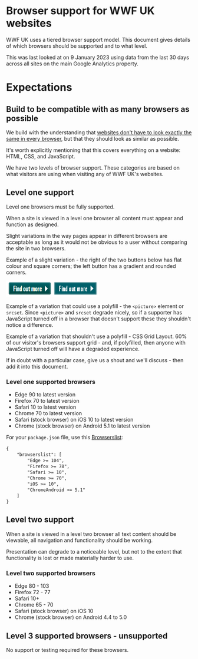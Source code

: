 # Browser support for WWF UK websites

WWF UK uses a tiered browser support model. This document gives details of which browsers should be supported and to what level.

This was last looked at on 9 January 2023 using data from the last 30 days across all sites on the main Google Analytics property.

# Expectations

## Build to be compatible with as many browsers as possible
We build with the understanding that [websites don't have to look exactly the same in every browser](http://dowebsitesneedtolookexactlythesameineverybrowser.com), but that they should look as similar as possible.

It's worth explicitly mentioning that this covers everything on a website: HTML, CSS, and JavaScript.

We have two levels of browser support. These categories are based on what visitors are using when visiting any of WWF UK's websites.

## Level one support

Level one browsers must be fully supported.

When a site is viewed in a level one browser all content must appear and function as designed.

Slight variations in the way pages appear in different browsers are acceptable as long as it would not be obvious to a user without comparing the site in two browsers.

Example of a slight variation - the right of the two buttons below has flat colour and square corners; the left button has a gradient and rounded corners.

![](https://github.com/wwf-international/browser-support-wwf-uk/blob/master/resources/level-1-button-example.png)


Example of a variation that could use a polyfill - the `<picture>` element or `srcset`. Since `<picture>` and `srcset` degrade nicely, so if a supporter has JavaScript turned off in a browser that doesn't support these they shouldn't notice a difference.

Example of a variation that shouldn't use a polyfill - CSS Grid Layout. 60% of our visitor's browsers support grid - and, if polyfilled, then anyone with JavaScript turned off will have a degraded experience.

If in doubt with a particular case, give us a shout and we'll discuss - then add it into this document.

### Level one supported browsers

* Edge 90 to latest version
* Firefox 70 to latest version
* Safari 10 to latest version
* Chrome 70 to latest version
* Safari (stock browser) on iOS 10 to latest version
* Chrome (stock browser) on Android 5.1 to latest version

For your `package.json` file, use this [Browserslist](https://github.com/ai/browserslist):

````
{
    "browserslist": [
        "Edge >= 104",
        "Firefox >= 78",
        "Safari >= 10",
        "Chrome >= 70",
        "iOS >= 10",
        "ChromeAndroid >= 5.1"
    ]
}

````

## Level two support

When a site is viewed in a level two browser all text content should be viewable, all navigation and functionality should be working.

Presentation can degrade to a noticeable level, but not to the extent that functionality is lost or made materially harder to use.

### Level two supported browsers

* Edge 80 - 103
* Firefox 72 - 77
* Safari 10+
* Chrome 65 - 70
* Safari (stock browser) on iOS 10
* Chrome (stock browser) on Android 4.4 to 5.0

## Level 3 supported browsers - unsupported

No support or testing required for these browsers.
